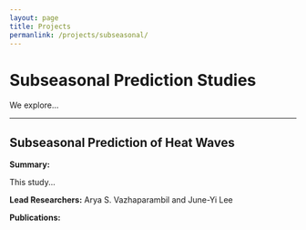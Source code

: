 ```yaml
---
layout: page
title: Projects
permanlink: /projects/subseasonal/
---
```


# Subseasonal Prediction Studies

We explore...

---

## Subseasonal Prediction of Heat Waves

**Summary:**  

This study...

**Lead Researchers:** Arya S. Vazhaparambil and June-Yi Lee

**Publications:** 
